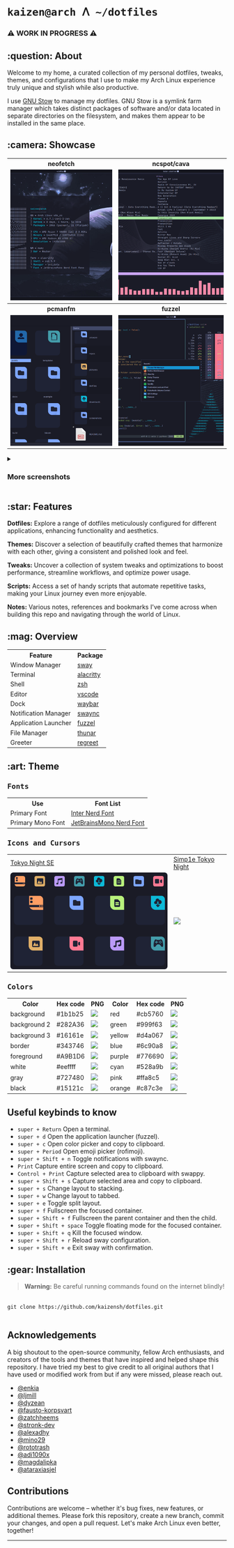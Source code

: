 <h1><code>kaizen@arch ᐱ ~/dotfiles</code></h1>

<h3>⚠️ WORK IN PROGRESS ⚠️</h3>

<h2>:question: About</h2>

<p>Welcome to my home, a curated collection of my personal dotfiles, tweaks, themes, and configurations that I use to make my Arch Linux experience truly unique and stylish while also productive.</p>
<p>
I use <a href="https://www.gnu.org/software/stow/">GNU Stow</a> to manage my dotfiles. GNU Stow is a symlink farm manager which takes distinct packages of software and/or data located in separate directories on the filesystem, and makes them appear to be installed in the same place.
</p>

<h2>:camera: Showcase</h2>
<table style="width: 100%;">
  <tr>
    <th>neofetch</th>
    <th>ncspot/cava</th>
  </tr>
  <tr>
    <td><img src=".assets/fetch.png" alt="neofetch" style="width:100%; height:300px; object-fit: cover;"></td>
    <td><img src=".assets/ncspot.png" alt="ncspot-cava" style="width:100%; height:300px; object-fit: cover;"></td>
  </tr>
  <tr>
    <th>pcmanfm</th>
    <th>fuzzel</th>
  </tr>
  <tr>
    <td><img src=".assets/pcmanfm.png" alt="pcmanfm" style="width:100%; height:300px; object-fit: cover;"></td>
    <td><img src=".assets/fuzzel.png" alt="fuzzel" style="width:100%; height:300px; object-fit: cover;"></td>
  </tr>
</table>
<details>
  <summary><h3>More screenshots</h3></summary>
</details>

<h2>:star: Features</h2>
<p><strong>Dotfiles:</strong> Explore a range of dotfiles meticulously configured for different applications, enhancing functionality and aesthetics.</p>
<p><strong>Themes:</strong> Discover a selection of beautifully crafted themes that harmonize with each other, giving a consistent and polished look and feel.</p>
<p><strong>Tweaks:</strong> Uncover a collection of system tweaks and optimizations to boost performance, streamline workflows, and optimize power usage.</p>
<p><strong>Scripts:</strong> Access a set of handy scripts that automate repetitive tasks, making your Linux journey even more enjoyable.</p>
<p><strong>Notes:</strong> Various notes, references and bookmarks I've come across when building this repo and navigating through the world of Linux.</p>

<h2>:mag: Overview</h2>
<table>
  <tr>
    <th>Feature</th>
    <th>Package</th>
  </tr>
  <tr>
    <td>Window Manager</td>
    <td><a href="https://github.com/swaywm/sway">sway</a></td>
  </tr>
  <tr>
    <td>Terminal</td>
    <td><a href="https://github.com/alacritty/alacritty">alacritty</a></td>
  </tr>
  <tr>
    <td>Shell</td>
    <td><a href="https://www.zsh.org/">zsh</a></td>
  </tr>
  <tr>
    <td>Editor</td>
    <td><a href="https://github.com/microsoft/vscode">vscode</a></td>
  </tr>
  <tr>
    <td>Dock</td>
    <td><a href="https://github.com/Alexays/Waybar">waybar</a></td>
  </tr>
  <tr>
    <td>Notification Manager</td>
    <td><a href="https://github.com/ErikReider/SwayNotificationCenter">swaync</a></td>
  </tr>
  <tr>
    <td>Application Launcher</td>
    <td><a href="https://codeberg.org/dnkl/fuzzel">fuzzel</a></td>
  </tr>
  <tr>
    <td>File Manager</td>
    <td><a href="https://github.com/xfce-mirror/thunar">thunar</a></td>
  </tr>
  <tr>
    <td>Greeter</td>
    <td><a href="https://github.com/rharish101/ReGreet">regreet</a></td>
  </tr>
</table>

<h2>:art: Theme</h2>

<h3><samp>Fonts</samp></h3>
<table>
  <tr>
    <th>Use</th>
    <th>Font List</th>
  </tr>
  <tr>
    <td>Primary Font</td>
    <td><a href="https://aur.archlinux.org/packages/nerd-fonts-inter">Inter Nerd Font</a></td>
  </tr>
  <tr>
    <td>Primary Mono Font</td>
    <td><a href="https://www.programmingfonts.org/#jetbrainsmono">JetBrainsMono Nerd Font</a></td>
  </tr>
</table>

<h3><samp>Icons and Cursors</samp></h3>
<table>
  <tr>
    <td><a href='https://github.com/ljmill/tokyo-night-icons'>Tokyo Night SE</a></td>
    <td><a href='https://gitlab.com/cursors/simp1e'>Simp1e Tokyo Night</a></td>
  </tr>
  <tr>
    <td><img src='https://github.com/ljmill/tokyo-night-icons/raw/main/assets/main.svg' width='450px' /></td>
    <td><img src='https://i.imgur.com/TxtdjiC.png' width='450px' /></td>
  </tr>
</table>

<h3><samp>Colors</samp></h3>
<table>
  <tr>
    <th>Color</th>
    <th>Hex code</th>
    <th>PNG</th>
    <th>Color</th>
    <th>Hex code</th>
    <th>PNG</th>
  </tr>
  <tr>
    <td>background</td>
    <td>#1b1b25</td>
    <td><img src='https://placehold.co/15x15/1b1b25/1b1b25.png' /></td>
    <td>red</td>
    <td>#cb5760</td>
    <td><img src='https://placehold.co/15x15/cb5760/cb5760.png' /></td>
  </tr>
  <tr>
    <td>background 2</td>
    <td>#282A36</td>
    <td><img src='https://placehold.co/15x15/282A36/282A36.png' /></td>
    <td>green</td>
    <td>#999f63</td>
    <td><img src='https://placehold.co/15x15/999f63/999f63.png' /></td>
  </tr>
  <tr>
    <td>background 3</td>
    <td>#16161e</td>
    <td><img src='https://placehold.co/15x15/16161e/16161e.png' /></td>
    <td>yellow</td>
    <td>#d4a067</td>
    <td><img src='https://placehold.co/15x15/d4a067/d4a067.png' /></td>
  </tr>
  <tr>
    <td>border</td>
    <td>#343746</td>
    <td><img src='https://placehold.co/15x15/343746/343746.png' /></td>
    <td>blue</td>
    <td>#6c90a8</td>
    <td><img src='https://placehold.co/15x15/6c90a8/6c90a8.png' /></td>
  </tr>
  <tr>
    <td>foreground</td>
    <td>#A9B1D6</td>
    <td><img src='https://placehold.co/15x15/A9B1D6/A9B1D6.png' /></td>
    <td>purple</td>
    <td>#776690</td>
    <td><img src='https://placehold.co/15x15/776690/776690.png' /></td>
  </tr>
  <tr>
    <td>white</td>
    <td>#eeffff</td>
    <td><img src='https://placehold.co/15x15/eeffff/eeffff.png' /></td>
    <td>cyan</td>
    <td>#528a9b</td>
    <td><img src='https://placehold.co/15x15/528a9b/528a9b.png' /></td>
  </tr>
  <tr>
    <td>gray</td>
    <td>#727480</td>
    <td><img src='https://placehold.co/15x15/727480/727480.png' /></td>
    <td>pink</td>
    <td>#ffa8c5</td>
    <td><img src='https://placehold.co/15x15/ffa8c5/ffa8c5.png' /></td>
  </tr>
  <tr>
    <td>black</td>
    <td>#15121c</td>
    <td><img src='https://placehold.co/15x15/15121c/15121c.png' /></td>
    <td>orange</td>
    <td>#c87c3e</td>
    <td><img src='https://placehold.co/15x15/c87c3e/c87c3e.png' /></td>
  </tr>
</table>

<h2>Useful keybinds to know</h2>
<ul>
  <li><code>super + Return</code> Open a terminal.</li>
  <li><code>super + d</code> Open the application launcher (fuzzel).</li>
  <li><code>super + c</code> Open color picker and copy to clipboard.</li>
  <li><code>super + Period</code> Open emoji picker (rofimoji).</li>
  <li><code>super + Shift + n</code> Toggle notifications with swaync.</li>
  <li><code>Print</code> Capture entire screen and copy to clipboard.</li>
  <li><code>Control + Print</code> Capture selected area to clipboard with swappy.</li>
  <li><code>super + Shift + s</code> Capture selected area and copy to clipboard.</li>
  <li><code>super + s</code> Change layout to stacking.</li>
  <li><code>super + w</code> Change layout to tabbed.</li>
  <li><code>super + e</code> Toggle split layout.</li>
  <li><code>super + f</code> Fullscreen the focused container.</li>
  <li><code>super + Shift + f</code> Fullscreen the parent container and then the child.</li>
  <li><code>super + Shift + space</code> Toggle floating mode for the focused container.</li>
  <li><code>super + Shift + q</code> Kill the focused window.</li>
  <li><code>super + Shift + r</code> Reload sway configuration.</li>
  <li><code>super + Shift + e</code> Exit sway with confirmation.</li>
</ul>

<h2>:gear: Installation</h2>
<blockquote>
  <p><strong>Warning:</strong> Be careful running commands found on the internet blindly!</p>
</blockquote>
<pre>
<code>
git clone https://github.com/kaizensh/dotfiles.git
</code>
</pre>

<h2>Acknowledgements</h2>
<p>A big shoutout to the open-source community, fellow Arch enthusiasts, and creators of the tools and themes that have inspired and helped shape this repository. I have tried my best to give credit to all original authors that I have used or modified work from but if any were missed, please reach out.</p>
<ul>
  <li><a href="https://github.com/enkia">@enkia</a></li>
  <li><a href="https://github.com/ljmill">@ljmill</a></li>
  <li><a href="https://github.com/Dyzean">@dyzean</a></li>
  <li><a href="https://github.com/Fausto-Korpsvart">@fausto-korpsvart</a></li>
  <li><a href="https://github.com/zatchheems">@zatchheems</a></li>
  <li><a href="https://github.com/stronk-dev">@stronk-dev</a></li>
  <li><a href="https://github.com/alexadhy">@alexadhy</a></li>
  <li><a href="https://github.com/mino29">@mino29</a></li>
  <li><a href="https://github.com/rototrash">@rototrash</a></li>
  <li><a href="https://github.com/adi1090x">@adi1090x</a></li>
  <li><a href="https://github.com/magdalipka">@magdalipka</a></li>
  <li><a href="https://github.com/AtaraxiaSjel">@ataraxiasjel</a></li>
</ul>

<h2>Contributions</h2>
<p>Contributions are welcome – whether it's bug fixes, new features, or additional themes. Please fork this repository, create a new branch, commit your changes, and open a pull request. Let's make Arch Linux even better, together!</p>
<hr />
